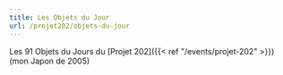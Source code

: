 ```yaml
---
title: Les Objets du Jour
url: /projet202/objets-du-jour
---
```


Les 91 Objets du Jours du [Projet 202]({{< ref "/events/projet-202" >}}) (mon Japon de 2005)